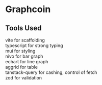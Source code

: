 # Graphcoin

## Tools Used

vite for scaffolding  
typescript for strong typing  
mui for styling  
nivo for bar graph  
echart for line graph  
aggrid for table  
tanstack-query for cashing, control of fetch  
zod for validation
